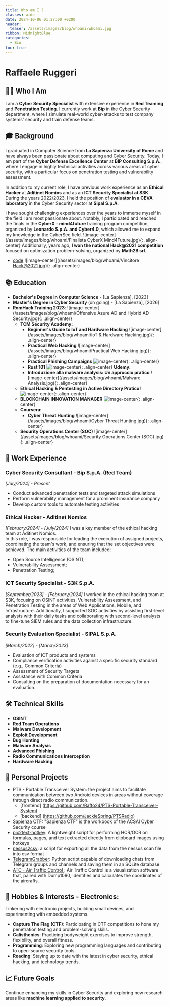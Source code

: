 ```yaml
---
title: Who am I ?
classes: wide
date: 2024-10-06 01:27:00 +0200
header:
  teaser: /assets/images/blog/whoami/whoami.jpg
ribbon: MidnightBlue
categories:
  - Bio
toc: true
---
```


# Raffaele Ruggeri

## 👨‍💻 **Who I Am**

I am a **Cyber Security Specialist** with extensive experience in **Red Teaming** and **Penetration Testing**. I currently work at **Bip** in the Cyber Security department, where I simulate real-world cyber-attacks to test company systems' security and train defense teams.
## 🎓 **Background**

I graduated in Computer Science from **La Sapienza University of Rome** and have always been passionate about computing and Cyber Security. Today, I am part of the **Cyber Defense Excellence Center** at **BIP Consulting S.p.A.**, where I engage in highly technical activities across various areas of cyber security, with a particular focus on penetration testing and vulnerability assessment. 

In addition to my current role, I have previous work experience as an **Ethical Hacker** at **Aditinet Nomios** and as an **ICT Security Specialist at S3K**. During the years 2022/2023, I held the position of **evaluator in a CEVA laboratory** in the Cyber Security sector at **Sipal S.p.A**. 

I have sought challenging experiences over the years to immerse myself in the field I am most passionate about. Notably, I participated and reached the finals in the **CyberX - mind4future** training program competition, organized by **Leonardo S.p.A. and Cyber4.0**, which allowed me to expand my knowledge in the CyberSec field. 
  ![image-center](/assets/images/blog/whoami/Finalista CyberX Mind4Future.jpg){: .align-center}
Additionally, years ago, **I won the national Hack@2021 competition** focused on optimization problem-solving, organized by **Math2B srl**. 
- [code](https://github.com/Raffo24/FINALE-HACK-2021)
  ![image-center](/assets/images/blog/whoami/Vincitore Hack@2021.jpg){: .align-center}
## 📚 **Education**

- **Bachelor's Degree in Computer Science** - [La Sapienza], [2023]
- **Master's Degree in Cyber Security** (on going) - [La Sapienza], [2026]
- **RomHack Training 2023**:
    ![image-center](/assets/images/blog/whoami/Offensive Azure AD and Hybrid AD Security.jpg){: .align-center}
	- **TCM Security Academy:**
		- **Beginner's Guide to IoT and Hardware Hacking**
    ![image-center](/assets/images/blog/whoami/IoT & Hardware Hacking.jpg){: .align-center}
		-   **Practical Web Hacking**
    ![image-center](/assets/images/blog/whoami/Practical Web Hacking.jpg){: .align-center}
		-  **Practical Phishing Campaigns**
    ![image-center](/assets/images/blog/whoami/Phishing.jpg){: .align-center}
		- **Rust 101**
	  ![image-center](/assets/images/blog/whoami/Rust.jpg){: .align-center}
	 **Udemy:**
		- **Introduzione alla malware analysis: Un approccio pratico**
    ![image-center](/assets/images/blog/whoami/Malware Analysis.jpg){: .align-center}
	 -   **Ethical Hacking & Pentesting in Active Directory Pratico!**
    ![image-center](/assets/images/blog/whoami/ActiveDirectory.jpg){: .align-center}
	 - **BLOCKCHAIN INNOVATION MANAGER**
    ![image-center](/assets/images/blog/whoami/Blockchain.jpg){: .align-center}
	- **Coursera:**
		- **Cyber Threat Hunting**
    ![image-center](/assets/images/blog/whoami/Cyber Threat Hunting.jpg){: .align-center}
	 - **Security Operations Center (SOC)**
    ![image-center](/assets/images/blog/whoami/Security Operations Center (SOC).jpg){: .align-center}
## 💼 **Work Experience**

### Cyber Security Consultant - **Bip S.p.A.** (Red Team)  
*[July/2024] - Present*
- Conduct advanced penetration tests and targeted attack simulations
- Perform vulnerability management for a prominent insurance company
- Develop custom tools to automate testing activities
### Ethical Hacker - **Aditinet Nomios**
*[February/2024] - [July/2024]*
I was a key member of the ethical hacking team at Aditinet Nomios.  
In this role, I was responsible for leading the execution of assigned projects, coordinating the team's work, and ensuring that the set objectives were achieved.
The main activities of the team included:  
- Open Source Intelligence (OSINT);  
- Vulnerability Assessment;  
- Penetration Testing;
### ICT Security Specialist - **S3K S.p.A.**
*[September/2023] - [February/2024]*
I worked in the ethical hacking team at S3K, focusing on OSINT activities, Vulnerability Assessment, and Penetration Testing in the areas of Web Applications, Mobile, and Infrastructure.
Additionally, I supported SOC activities by assisting first-level analysts with their daily tasks and collaborating with second-level analysts to fine-tune SIEM rules and the data collection infrastructure.
### Security Evaluation Specialist - **SIPAL S.p.A.**
*[March/2022] - [March/2023]*
- Evaluation of ICT products and systems  
- Compliance verification activities against a specific security standard (e.g., Common Criteria)  
- Assessment of Security Targets  
- Assistance with Common Criteria  
- Consulting on the preparation of documentation necessary for an evaluation.  
## 🛠 **Technical Skills**

- **OSINT**
- **Red Team Operations**
- **Malware Development**
- **Exploit Development**
- **Bug Hunting**
- **Malware Analysis**
- **Advanced Phishing**
- **Radio Communications Interception**
- **Hardware Hacking**
## 🔬 **Personal Projects**

- PTS - Portable Transceiver System: the project aims to facilitate communication between two Android devices in areas without coverage through direct radio communication.
	- [frontend] (https://github.com/Raffo24/PTS-Portable-Transceiver-System)
	- [backend] (https://github.com/JackieSpring/PTSRadio)
- [Sapienza CTF](https://github.com/Raffo24/SapienzaCTF): "Sapienza CTF" is the workbook of the ACSAI Cyber Security course
- [pix2text-hotkey](https://github.com/Raffo24/pix2text-hotkey): A lightweight script for performing HCR/OCR on formulas, pages, and text extracted directly from clipboard images using hotkeys
- [nessus2csv](https://github.com/Raffo24/nessus2csv): a script for exporting all the data from the nessus scan file into csv format
- [TelegramGrabber](https://github.com/Raffo24/TelegramGrabber): Python script capable of downloading chats from Telegram groups and channels and saving them in an SQLite database.
- [ATC - Air Traffic Control ](https://github.com/Raffo24/AirTrafficControl): Air Traffic Control is a visualization software that, paired with Dump1090, identifies and calculates the coordinates of the aircrafts.
## 🎯 **Hobbies & Interests** - **Electronics**: 
Tinkering with electronic projects, building small devices, and experimenting with embedded systems. 
- **Capture The Flag (CTF)**: Participating in CTF competitions to hone my penetration testing and problem-solving skills. 
- **Calisthenics**: Practicing bodyweight exercises to improve strength, flexibility, and overall fitness.
- **Programming**: Exploring new programming languages and contributing to open-source security tools.
- **Reading**: Staying up to date with the latest in cyber security, ethical hacking, and technology trends.
## 📈 **Future Goals**

Continue enhancing my skills in Cyber Security and exploring new research areas like **machine learning applied to security**.
